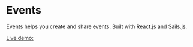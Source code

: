 # Events

Events helps you create and share events. Built with React.js and Sails.js.

[Live demo:](http://events.hirekris.com)
